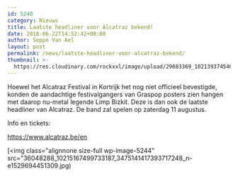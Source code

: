 ```yaml
---
id: 5240
category: Nieuws
title: Laatste headliner voor Alcatraz bekend!
date: 2018-06-22T14:52:42+00:00
author: Seppe Van Ael
layout: post
permalink: /news/laatste-headliner-voor-alcatraz-bekend/
thumbnail: >-
  https://res.cloudinary.com/rockxxl/image/upload/29683369_10213937454643249_177580843101847552_n.jpg
---
```

Hoewel het Alcatraz Festival in Kortrijk het nog niet officieel bevestigde, konden de aandachtige festivalgangers van Graspop posters zien hangen met daarop nu-metal legende Limp Bizkit. Deze is dan ook de laatste headliner van Alcatraz. De band zal spelen op zaterdag 11 augustus.

Info en tickets:

<https://www.alcatraz.be/en>

[<img class="alignnone size-full wp-image-5244" src="36048288_10215167499733187_3475141417393717248_n-e1529694451309.jpg)